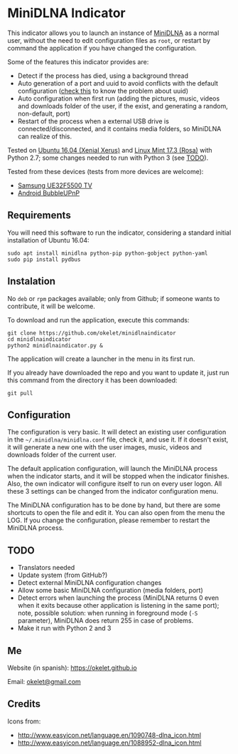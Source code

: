 
# MiniDLNA Indicator

This indicator allows you to launch an instance of [MiniDLNA](https://help.ubuntu.com/community/MiniDLNA)
as a normal user, without the need to edit configuration files as `root`, or restart by command the
application if you have changed the configuration.
 
Some of the features this indicator provides are:

* Detect if the process has died, using a background thread
* Auto generation of a port and uuid to avoid conflicts with the default configuration
  ([check this](https://spremi.wordpress.com/2014/06/30/minidlna-multiple-instances/) to know the problem about uuid)
* Auto configuration when first run (adding the pictures, music, videos and downloads folder
of the user, if the exist, and generating a random, non-default, port)
* Restart of the process when a external USB drive is connected/disconnected, and it contains media folders, so MiniDLNA
can realize of this.

Tested on [Ubuntu 16.04 (Xenial Xerus)](http://www.ubuntu.com) and [Linux Mint 17.3 (Rosa)](https://www.linuxmint.com)
with Python 2.7; some changes needed to run with Python 3 (see [TODO](#TODO)).

Tested from these devices (tests from more devices are welcome):
 
* [Samsung UE32F5500 TV](http://www.samsung.com/nl/consumer/tv-audio-video/televisions/led-tv/UE32F5500AWXXN)
* [Android BubbleUPnP](https://play.google.com/store/apps/details?id=com.bubblesoft.android.bubbleupnp)


## Requirements

You will need this software to run the indicator, considering a standard initial installation of Ubuntu 16.04:

```
sudo apt install minidlna python-pip python-gobject python-yaml
sudo pip install pydbus
```


## Instalation

No `deb` or `rpm` packages available; only from Github; if someone wants to contribute, it will be welcome.

To download and run the application, execute this commands:

```
git clone https://github.com/okelet/minidlnaindicator
cd minidlnaindicator
python2 minidlnaindicator.py &
```

The application will create a launcher in the menu in its first run.

If you already have downloaded the repo and you want to update it, just run this command from the directory it has been downloaded:

```
git pull
```


## Configuration

The configuration is very basic. It will detect an existing user configuration in the `~/.minidlna/minidlna.conf`
file, check it, and use it. If it doesn't exist, it will generate a new one with the user images, music, videos and 
downloads folder of the current user.

The default application configuration, will launch the MiniDLNA process when the indicator starts, and it will
be stopped when the indicator finishes. Also, the own indicator will configure itself to run on every user logon.
All these 3 settings can be changed from the indicator configuration menu.

The MiniDLNA configuration has to be done by hand, but there are some shortcuts to open the file and edit it. You can also
open from the menu the LOG. If you change the configuration, please remember to restart the MiniDLNA process.


## TODO

* Translators needed
* Update system (from GitHub?)
* Detect external MiniDLNA configuration changes
* Allow some basic MiniDLNA configuration (media folders, port)
* Detect errors when launching the process (MiniDLNA returns 0 even when it exits because other
  application is listening in the same port); note, possible solution: when running in foreground
  mode (`-S` parameter), MiniDLNA does return 255 in case of problems.
* Make it run with Python 2 and 3


## Me

Website (in spanish): https://okelet.github.io

Email: okelet@gmail.com


## Credits

Icons from:

* http://www.easyicon.net/language.en/1090748-dlna_icon.html
* http://www.easyicon.net/language.en/1088952-dlna_icon.html
